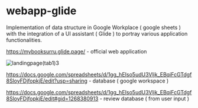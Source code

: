 # webapp-glide
Implementation of data structure in Google Workplace ( google sheets ) with the integration of a UI assistant ( Glide ) to portray various application functionalities. 

https://mybooksurru.glide.page/ - official web application

![landingpage(tab1)3](https://github.com/vermashaurya/webapp-glide/assets/136727534/0ef7cf64-e97e-4660-85a8-d7fc92357989)

https://docs.google.com/spreadsheets/d/1gg_hEIso5udU3Vljk_EBqiFcGTdgf8SloyFDjfopkjE/edit?usp=sharing - database ( google workspace ) 

https://docs.google.com/spreadsheets/d/1gg_hEIso5udU3Vljk_EBqiFcGTdgf8SloyFDjfopkjE/edit#gid=1268380913 - review database ( from user input ) 
